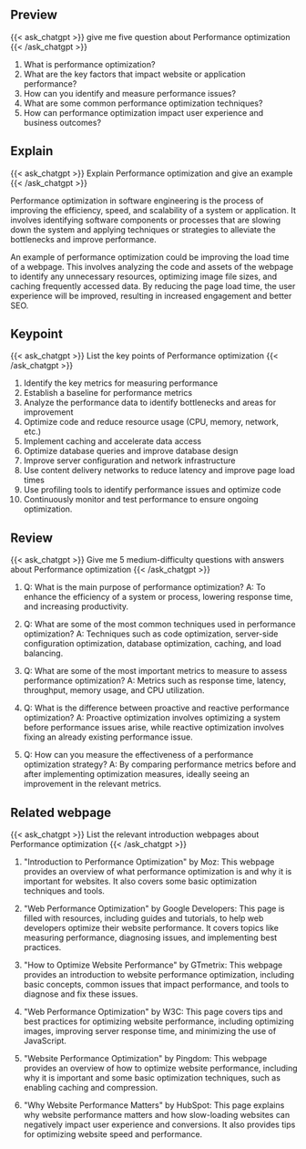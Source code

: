 ## Preview
{{< ask_chatgpt >}}
give me five question about Performance optimization
{{< /ask_chatgpt >}}



1. What is performance optimization?
2. What are the key factors that impact website or application performance?
3. How can you identify and measure performance issues?
4. What are some common performance optimization techniques?
5. How can performance optimization impact user experience and business outcomes?   

## Explain
{{< ask_chatgpt >}}
Explain Performance optimization and give an example
{{< /ask_chatgpt >}}



Performance optimization in software engineering is the process of improving the efficiency, speed, and scalability of a system or application. It involves identifying software components or processes that are slowing down the system and applying techniques or strategies to alleviate the bottlenecks and improve performance.

An example of performance optimization could be improving the load time of a webpage. This involves analyzing the code and assets of the webpage to identify any unnecessary resources, optimizing image file sizes, and caching frequently accessed data. By reducing the page load time, the user experience will be improved, resulting in increased engagement and better SEO.   

## Keypoint
{{< ask_chatgpt >}}
List the key points of Performance optimization
{{< /ask_chatgpt >}}



1. Identify the key metrics for measuring performance
2. Establish a baseline for performance metrics
3. Analyze the performance data to identify bottlenecks and areas for improvement
4. Optimize code and reduce resource usage (CPU, memory, network, etc.)
5. Implement caching and accelerate data access
6. Optimize database queries and improve database design
7. Improve server configuration and network infrastructure
8. Use content delivery networks to reduce latency and improve page load times
9. Use profiling tools to identify performance issues and optimize code
10. Continuously monitor and test performance to ensure ongoing optimization.   

## Review
{{< ask_chatgpt >}}
Give me 5 medium-difficulty questions with answers about Performance optimization
{{< /ask_chatgpt >}}



1. Q: What is the main purpose of performance optimization?
A: To enhance the efficiency of a system or process, lowering response time, and increasing productivity.

2. Q: What are some of the most common techniques used in performance optimization?
A: Techniques such as code optimization, server-side configuration optimization, database optimization, caching, and load balancing.

3. Q: What are some of the most important metrics to measure to assess performance optimization?
A: Metrics such as response time, latency, throughput, memory usage, and CPU utilization.

4. Q: What is the difference between proactive and reactive performance optimization?
A: Proactive optimization involves optimizing a system before performance issues arise, while reactive optimization involves fixing an already existing performance issue.

5. Q: How can you measure the effectiveness of a performance optimization strategy?
A: By comparing performance metrics before and after implementing optimization measures, ideally seeing an improvement in the relevant metrics.   

## Related webpage
{{< ask_chatgpt >}}
List the relevant introduction webpages about Performance optimization
{{< /ask_chatgpt >}}



1. "Introduction to Performance Optimization" by Moz: This webpage provides an overview of what performance optimization is and why it is important for websites. It also covers some basic optimization techniques and tools.

2. "Web Performance Optimization" by Google Developers: This page is filled with resources, including guides and tutorials, to help web developers optimize their website performance. It covers topics like measuring performance, diagnosing issues, and implementing best practices.

3. "How to Optimize Website Performance" by GTmetrix: This webpage provides an introduction to website performance optimization, including basic concepts, common issues that impact performance, and tools to diagnose and fix these issues.

4. "Web Performance Optimization" by W3C: This page covers tips and best practices for optimizing website performance, including optimizing images, improving server response time, and minimizing the use of JavaScript.

5. "Website Performance Optimization" by Pingdom: This webpage provides an overview of how to optimize website performance, including why it is important and some basic optimization techniques, such as enabling caching and compression.

6. "Why Website Performance Matters" by HubSpot: This page explains why website performance matters and how slow-loading websites can negatively impact user experience and conversions. It also provides tips for optimizing website speed and performance.   

